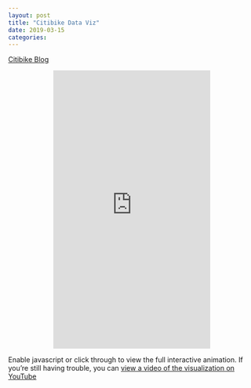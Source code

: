 ```yaml
---
layout: post
title: "Citibike Data Viz"
date: 2019-03-15
categories:
---
```


[Citibike Blog](https://toddwschneider.com/posts/a-tale-of-twenty-two-million-citi-bikes-analyzing-the-nyc-bike-share-system/)

<div class="citibike-torque-wrapper" style="display: none">
  <h2 class="citibike-torque-header">
    <div class="citibike-torque-time"></div>
    <div class="citibike-torque-count"></div>
  </h2>
  <div class="citibike-torque-controls">
    <div class="citibike-torque-pause"></div>
    <div class="citibike-torque-slider"></div>
  </div>
  <div id="citibike-torque" style="height: 720px"></div>
</div>

<p class="citibike-youtube-player" style="text-align: center">
  <iframe width="320" height="568" src="https://www.youtube.com/embed/nZx8QLXk3Ls" frameborder="0" allowfullscreen=""></iframe>
</p>

<p class="citibike-mobile-message" style="display: none;" />

<noscript>
  <p>
    Enable javascript or click through to view the full interactive animation. If you&#8217;re still having trouble, you can <a href="https://www.youtube.com/watch?v=nZx8QLXk3Ls" target="_blank">view a video of the visualization on YouTube</a>
  </p>
</noscript>





<style>
/* required styles */

.leaflet-map-pane,
.leaflet-tile,
.leaflet-marker-icon,
.leaflet-marker-shadow,
.leaflet-tile-pane,
.leaflet-tile-container,
.leaflet-overlay-pane,
.leaflet-shadow-pane,
.leaflet-marker-pane,
.leaflet-popup-pane,
.leaflet-overlay-pane svg,
.leaflet-zoom-box,
.leaflet-image-layer,
.leaflet-layer {
	position: absolute;
	left: 0;
	top: 0;
	}
.leaflet-container {
	overflow: hidden;
	-ms-touch-action: none;
	touch-action: none;
	}
.leaflet-tile,
.leaflet-marker-icon,
.leaflet-marker-shadow {
	-webkit-user-select: none;
	   -moz-user-select: none;
	        user-select: none;
	-webkit-user-drag: none;
	}
.leaflet-marker-icon,
.leaflet-marker-shadow {
	display: block;
	}
/* map is broken in FF if you have max-width: 100% on tiles */
.leaflet-container img {
	max-width: none !important;
	}
/* stupid Android 2 doesn't understand "max-width: none" properly */
.leaflet-container img.leaflet-image-layer {
	max-width: 15000px !important;
	}
.leaflet-tile {
	filter: inherit;
	visibility: hidden;
	}
.leaflet-tile-loaded {
	visibility: inherit;
	}
.leaflet-zoom-box {
	width: 0;
	height: 0;
	}
/* workaround for https://bugzilla.mozilla.org/show_bug.cgi?id=888319 */
.leaflet-overlay-pane svg {
	-moz-user-select: none;
	}

.leaflet-tile-pane    { z-index: 2; }
.leaflet-objects-pane { z-index: 3; }
.leaflet-overlay-pane { z-index: 4; }
.leaflet-shadow-pane  { z-index: 5; }
.leaflet-marker-pane  { z-index: 6; }
.leaflet-popup-pane   { z-index: 7; }

.leaflet-vml-shape {
	width: 1px;
	height: 1px;
	}
.lvml {
	behavior: url(#default#VML);
	display: inline-block;
	position: absolute;
	}


/* control positioning */

.leaflet-control {
	position: relative;
	z-index: 7;
	pointer-events: auto;
	}
.leaflet-top,
.leaflet-bottom {
	position: absolute;
	z-index: 1000;
	pointer-events: none;
	}
.leaflet-top {
	top: 0;
	}
.leaflet-right {
	right: 0;
	}
.leaflet-bottom {
	bottom: 0;
	}
.leaflet-left {
	left: 0;
	}
.leaflet-control {
	float: left;
	clear: both;
	}
.leaflet-right .leaflet-control {
	float: right;
	}
.leaflet-top .leaflet-control {
	margin-top: 10px;
	}
.leaflet-bottom .leaflet-control {
	margin-bottom: 10px;
	}
.leaflet-left .leaflet-control {
	margin-left: 10px;
	}
.leaflet-right .leaflet-control {
	margin-right: 10px;
	}


/* zoom and fade animations */

.leaflet-fade-anim .leaflet-tile,
.leaflet-fade-anim .leaflet-popup {
	opacity: 0;
	-webkit-transition: opacity 0.2s linear;
	   -moz-transition: opacity 0.2s linear;
	     -o-transition: opacity 0.2s linear;
	        transition: opacity 0.2s linear;
	}
.leaflet-fade-anim .leaflet-tile-loaded,
.leaflet-fade-anim .leaflet-map-pane .leaflet-popup {
	opacity: 1;
	}

.leaflet-zoom-anim .leaflet-zoom-animated {
	-webkit-transition: -webkit-transform 0.25s cubic-bezier(0,0,0.25,1);
	   -moz-transition:    -moz-transform 0.25s cubic-bezier(0,0,0.25,1);
	     -o-transition:      -o-transform 0.25s cubic-bezier(0,0,0.25,1);
	        transition:         transform 0.25s cubic-bezier(0,0,0.25,1);
	}
.leaflet-zoom-anim .leaflet-tile,
.leaflet-pan-anim .leaflet-tile,
.leaflet-touching .leaflet-zoom-animated {
	-webkit-transition: none;
	   -moz-transition: none;
	     -o-transition: none;
	        transition: none;
	}

.leaflet-zoom-anim .leaflet-zoom-hide {
	visibility: hidden;
	}


/* cursors */

.leaflet-clickable {
	cursor: pointer;
	}
.leaflet-container {
	cursor: -webkit-grab;
	cursor:    -moz-grab;
	}
.leaflet-popup-pane,
.leaflet-control {
	cursor: auto;
	}
.leaflet-dragging .leaflet-container,
.leaflet-dragging .leaflet-clickable {
	cursor: move;
	cursor: -webkit-grabbing;
	cursor:    -moz-grabbing;
	}


/* visual tweaks */

.leaflet-container {
	background: #ddd;
	outline: 0;
	}
.leaflet-container a {
	color: #0078A8;
	}
.leaflet-container a.leaflet-active {
	outline: 2px solid orange;
	}
.leaflet-zoom-box {
	border: 2px dotted #38f;
	background: rgba(255,255,255,0.5);
	}


/* general typography */
.leaflet-container {
	font: 12px/1.5 "Helvetica Neue", Arial, Helvetica, sans-serif;
	}


/* general toolbar styles */

.leaflet-bar {
	box-shadow: 0 1px 5px rgba(0,0,0,0.65);
	border-radius: 4px;
	}
.leaflet-bar a,
.leaflet-bar a:hover {
	background-color: #fff;
	border-bottom: 1px solid #ccc;
	width: 26px;
	height: 26px;
	line-height: 26px;
	display: block;
	text-align: center;
	text-decoration: none;
	color: black;
	}
.leaflet-bar a,
.leaflet-control-layers-toggle {
	background-position: 50% 50%;
	background-repeat: no-repeat;
	display: block;
	}
.leaflet-bar a:hover {
	background-color: #f4f4f4;
	}
.leaflet-bar a:first-child {
	border-top-left-radius: 4px;
	border-top-right-radius: 4px;
	}
.leaflet-bar a:last-child {
	border-bottom-left-radius: 4px;
	border-bottom-right-radius: 4px;
	border-bottom: none;
	}
.leaflet-bar a.leaflet-disabled {
	cursor: default;
	background-color: #f4f4f4;
	color: #bbb;
	}

.leaflet-touch .leaflet-bar a {
	width: 30px;
	height: 30px;
	line-height: 30px;
	}


/* zoom control */

.leaflet-control-zoom-in,
.leaflet-control-zoom-out {
	font: bold 18px 'Lucida Console', Monaco, monospace;
	text-indent: 1px;
	}
.leaflet-control-zoom-out {
	font-size: 20px;
	}

.leaflet-touch .leaflet-control-zoom-in {
	font-size: 22px;
	}
.leaflet-touch .leaflet-control-zoom-out {
	font-size: 24px;
	}


/* layers control */

.leaflet-control-layers {
	box-shadow: 0 1px 5px rgba(0,0,0,0.4);
	background: #fff;
	border-radius: 5px;
	}
.leaflet-control-layers-toggle {
	background-image: url(images/layers.png);
	width: 36px;
	height: 36px;
	}
.leaflet-retina .leaflet-control-layers-toggle {
	background-image: url(images/layers-2x.png);
	background-size: 26px 26px;
	}
.leaflet-touch .leaflet-control-layers-toggle {
	width: 44px;
	height: 44px;
	}
.leaflet-control-layers .leaflet-control-layers-list,
.leaflet-control-layers-expanded .leaflet-control-layers-toggle {
	display: none;
	}
.leaflet-control-layers-expanded .leaflet-control-layers-list {
	display: block;
	position: relative;
	}
.leaflet-control-layers-expanded {
	padding: 6px 10px 6px 6px;
	color: #333;
	background: #fff;
	}
.leaflet-control-layers-selector {
	margin-top: 2px;
	position: relative;
	top: 1px;
	}
.leaflet-control-layers label {
	display: block;
	}
.leaflet-control-layers-separator {
	height: 0;
	border-top: 1px solid #ddd;
	margin: 5px -10px 5px -6px;
	}


/* attribution and scale controls */

.leaflet-container .leaflet-control-attribution {
	background: #fff;
	background: rgba(255, 255, 255, 0.7);
	margin: 0;
	}
.leaflet-control-attribution,
.leaflet-control-scale-line {
	padding: 0 5px;
	color: #333;
	}
.leaflet-control-attribution a {
	text-decoration: none;
	}
.leaflet-control-attribution a:hover {
	text-decoration: underline;
	}
.leaflet-container .leaflet-control-attribution,
.leaflet-container .leaflet-control-scale {
	font-size: 11px;
	}
.leaflet-left .leaflet-control-scale {
	margin-left: 5px;
	}
.leaflet-bottom .leaflet-control-scale {
	margin-bottom: 5px;
	}
.leaflet-control-scale-line {
	border: 2px solid #777;
	border-top: none;
	line-height: 1.1;
	padding: 2px 5px 1px;
	font-size: 11px;
	white-space: nowrap;
	overflow: hidden;
	-moz-box-sizing: content-box;
	     box-sizing: content-box;

	background: #fff;
	background: rgba(255, 255, 255, 0.5);
	}
.leaflet-control-scale-line:not(:first-child) {
	border-top: 2px solid #777;
	border-bottom: none;
	margin-top: -2px;
	}
.leaflet-control-scale-line:not(:first-child):not(:last-child) {
	border-bottom: 2px solid #777;
	}

.leaflet-touch .leaflet-control-attribution,
.leaflet-touch .leaflet-control-layers,
.leaflet-touch .leaflet-bar {
	box-shadow: none;
	}
.leaflet-touch .leaflet-control-layers,
.leaflet-touch .leaflet-bar {
	border: 2px solid rgba(0,0,0,0.2);
	background-clip: padding-box;
	}


/* popup */

.leaflet-popup {
	position: absolute;
	text-align: center;
	}
.leaflet-popup-content-wrapper {
	padding: 1px;
	text-align: left;
	border-radius: 12px;
	}
.leaflet-popup-content {
	margin: 13px 19px;
	line-height: 1.4;
	}
.leaflet-popup-content p {
	margin: 18px 0;
	}
.leaflet-popup-tip-container {
	margin: 0 auto;
	width: 40px;
	height: 20px;
	position: relative;
	overflow: hidden;
	}
.leaflet-popup-tip {
	width: 17px;
	height: 17px;
	padding: 1px;

	margin: -10px auto 0;

	-webkit-transform: rotate(45deg);
	   -moz-transform: rotate(45deg);
	    -ms-transform: rotate(45deg);
	     -o-transform: rotate(45deg);
	        transform: rotate(45deg);
	}
.leaflet-popup-content-wrapper,
.leaflet-popup-tip {
	background: white;

	box-shadow: 0 3px 14px rgba(0,0,0,0.4);
	}
.leaflet-container a.leaflet-popup-close-button {
	position: absolute;
	top: 0;
	right: 0;
	padding: 4px 4px 0 0;
	text-align: center;
	width: 18px;
	height: 14px;
	font: 16px/14px Tahoma, Verdana, sans-serif;
	color: #c3c3c3;
	text-decoration: none;
	font-weight: bold;
	background: transparent;
	}
.leaflet-container a.leaflet-popup-close-button:hover {
	color: #999;
	}
.leaflet-popup-scrolled {
	overflow: auto;
	border-bottom: 1px solid #ddd;
	border-top: 1px solid #ddd;
	}

.leaflet-oldie .leaflet-popup-content-wrapper {
	zoom: 1;
	}
.leaflet-oldie .leaflet-popup-tip {
	width: 24px;
	margin: 0 auto;

	-ms-filter: "progid:DXImageTransform.Microsoft.Matrix(M11=0.70710678, M12=0.70710678, M21=-0.70710678, M22=0.70710678)";
	filter: progid:DXImageTransform.Microsoft.Matrix(M11=0.70710678, M12=0.70710678, M21=-0.70710678, M22=0.70710678);
	}
.leaflet-oldie .leaflet-popup-tip-container {
	margin-top: -1px;
	}

.leaflet-oldie .leaflet-control-zoom,
.leaflet-oldie .leaflet-control-layers,
.leaflet-oldie .leaflet-popup-content-wrapper,
.leaflet-oldie .leaflet-popup-tip {
	border: 1px solid #999;
	}


/* div icon */

.leaflet-div-icon {
	background: #fff;
	border: 1px solid #666;
	}

/*! jQuery UI - v1.11.4 - 2016-01-01
* http://jqueryui.com
* Includes: core.css, slider.css, theme.css
* To view and modify this theme, visit http://jqueryui.com/themeroller/?ffDefault=Arial%2CHelvetica%2Csans-serif&fsDefault=1em&fwDefault=normal&cornerRadius=3px&bgColorHeader=e9e9e9&bgTextureHeader=flat&borderColorHeader=dddddd&fcHeader=333333&iconColorHeader=444444&bgColorContent=ffffff&bgTextureContent=flat&borderColorContent=dddddd&fcContent=333333&iconColorContent=444444&bgColorDefault=f6f6f6&bgTextureDefault=flat&borderColorDefault=c5c5c5&fcDefault=454545&iconColorDefault=777777&bgColorHover=ededed&bgTextureHover=flat&borderColorHover=cccccc&fcHover=2b2b2b&iconColorHover=555555&bgColorActive=007fff&bgTextureActive=flat&borderColorActive=003eff&fcActive=ffffff&iconColorActive=ffffff&bgColorHighlight=fffa90&bgTextureHighlight=flat&borderColorHighlight=dad55e&fcHighlight=777620&iconColorHighlight=777620&bgColorError=fddfdf&bgTextureError=flat&borderColorError=f1a899&fcError=5f3f3f&iconColorError=cc0000&bgColorOverlay=aaaaaa&bgTextureOverlay=flat&bgImgOpacityOverlay=0&opacityOverlay=30&bgColorShadow=666666&bgTextureShadow=flat&bgImgOpacityShadow=0&opacityShadow=30&thicknessShadow=5px&offsetTopShadow=0px&offsetLeftShadow=0px&cornerRadiusShadow=8px
* Copyright jQuery Foundation and other contributors; Licensed MIT */

.ui-helper-hidden{display:none}.ui-helper-hidden-accessible{border:0;clip:rect(0 0 0 0);height:1px;margin:-1px;overflow:hidden;padding:0;position:absolute;width:1px}.ui-helper-reset{margin:0;padding:0;border:0;outline:0;line-height:1.3;text-decoration:none;font-size:100%;list-style:none}.ui-helper-clearfix:before,.ui-helper-clearfix:after{content:"";display:table;border-collapse:collapse}.ui-helper-clearfix:after{clear:both}.ui-helper-clearfix{min-height:0}.ui-helper-zfix{width:100%;height:100%;top:0;left:0;position:absolute;opacity:0;filter:Alpha(Opacity=0)}.ui-front{z-index:100}.ui-state-disabled{cursor:default!important}.ui-icon{display:block;text-indent:-99999px;overflow:hidden;background-repeat:no-repeat}.ui-widget-overlay{position:fixed;top:0;left:0;width:100%;height:100%}.ui-slider{position:relative;text-align:left}.ui-slider .ui-slider-handle{position:absolute;z-index:2;width:1.2em;height:1.2em;cursor:default;-ms-touch-action:none;touch-action:none}.ui-slider .ui-slider-range{position:absolute;z-index:1;font-size:.7em;display:block;border:0;background-position:0 0}.ui-slider.ui-state-disabled .ui-slider-handle,.ui-slider.ui-state-disabled .ui-slider-range{filter:inherit}.ui-slider-horizontal{height:.8em}.ui-slider-horizontal .ui-slider-handle{top:-.3em;margin-left:-.6em}.ui-slider-horizontal .ui-slider-range{top:0;height:100%}.ui-slider-horizontal .ui-slider-range-min{left:0}.ui-slider-horizontal .ui-slider-range-max{right:0}.ui-slider-vertical{width:.8em;height:100px}.ui-slider-vertical .ui-slider-handle{left:-.3em;margin-left:0;margin-bottom:-.6em}.ui-slider-vertical .ui-slider-range{left:0;width:100%}.ui-slider-vertical .ui-slider-range-min{bottom:0}.ui-slider-vertical .ui-slider-range-max{top:0}.ui-widget{font-family:Arial,Helvetica,sans-serif;font-size:1em}.ui-widget .ui-widget{font-size:1em}.ui-widget input,.ui-widget select,.ui-widget textarea,.ui-widget button{font-family:Arial,Helvetica,sans-serif;font-size:1em}.ui-widget-content{border:1px solid #ddd;background:#fff;color:#333}.ui-widget-content a{color:#333}.ui-widget-header{border:1px solid #ddd;background:#e9e9e9;color:#333;font-weight:bold}.ui-widget-header a{color:#333}.ui-state-default,.ui-widget-content .ui-state-default,.ui-widget-header .ui-state-default{border:1px solid #c5c5c5;background:#f6f6f6;font-weight:normal;color:#454545}.ui-state-default a,.ui-state-default a:link,.ui-state-default a:visited{color:#454545;text-decoration:none}.ui-state-hover,.ui-widget-content .ui-state-hover,.ui-widget-header .ui-state-hover,.ui-state-focus,.ui-widget-content .ui-state-focus,.ui-widget-header .ui-state-focus{border:1px solid #ccc;background:#ededed;font-weight:normal;color:#2b2b2b}.ui-state-hover a,.ui-state-hover a:hover,.ui-state-hover a:link,.ui-state-hover a:visited,.ui-state-focus a,.ui-state-focus a:hover,.ui-state-focus a:link,.ui-state-focus a:visited{color:#2b2b2b;text-decoration:none}.ui-state-active,.ui-widget-content .ui-state-active,.ui-widget-header .ui-state-active{border:1px solid #003eff;background:#007fff;font-weight:normal;color:#fff}.ui-state-active a,.ui-state-active a:link,.ui-state-active a:visited{color:#fff;text-decoration:none}.ui-state-highlight,.ui-widget-content .ui-state-highlight,.ui-widget-header .ui-state-highlight{border:1px solid #dad55e;background:#fffa90;color:#777620}.ui-state-highlight a,.ui-widget-content .ui-state-highlight a,.ui-widget-header .ui-state-highlight a{color:#777620}.ui-state-error,.ui-widget-content .ui-state-error,.ui-widget-header .ui-state-error{border:1px solid #f1a899;background:#fddfdf;color:#5f3f3f}.ui-state-error a,.ui-widget-content .ui-state-error a,.ui-widget-header .ui-state-error a{color:#5f3f3f}.ui-state-error-text,.ui-widget-content .ui-state-error-text,.ui-widget-header .ui-state-error-text{color:#5f3f3f}.ui-priority-primary,.ui-widget-content .ui-priority-primary,.ui-widget-header .ui-priority-primary{font-weight:bold}.ui-priority-secondary,.ui-widget-content .ui-priority-secondary,.ui-widget-header .ui-priority-secondary{opacity:.7;filter:Alpha(Opacity=70);font-weight:normal}.ui-state-disabled,.ui-widget-content .ui-state-disabled,.ui-widget-header .ui-state-disabled{opacity:.35;filter:Alpha(Opacity=35);background-image:none}.ui-state-disabled .ui-icon{filter:Alpha(Opacity=35)}.ui-icon{width:16px;height:16px}.ui-icon,.ui-widget-content .ui-icon{background-image:url("images/ui-icons_444444_256x240.png")}.ui-widget-header .ui-icon{background-image:url("images/ui-icons_444444_256x240.png")}.ui-state-default .ui-icon{background-image:url("images/ui-icons_777777_256x240.png")}.ui-state-hover .ui-icon,.ui-state-focus .ui-icon{background-image:url("images/ui-icons_555555_256x240.png")}.ui-state-active .ui-icon{background-image:url("images/ui-icons_ffffff_256x240.png")}.ui-state-highlight .ui-icon{background-image:url("images/ui-icons_777620_256x240.png")}.ui-state-error .ui-icon,.ui-state-error-text .ui-icon{background-image:url("images/ui-icons_cc0000_256x240.png")}.ui-icon-blank{background-position:16px 16px}.ui-icon-carat-1-n{background-position:0 0}.ui-icon-carat-1-ne{background-position:-16px 0}.ui-icon-carat-1-e{background-position:-32px 0}.ui-icon-carat-1-se{background-position:-48px 0}.ui-icon-carat-1-s{background-position:-64px 0}.ui-icon-carat-1-sw{background-position:-80px 0}.ui-icon-carat-1-w{background-position:-96px 0}.ui-icon-carat-1-nw{background-position:-112px 0}.ui-icon-carat-2-n-s{background-position:-128px 0}.ui-icon-carat-2-e-w{background-position:-144px 0}.ui-icon-triangle-1-n{background-position:0 -16px}.ui-icon-triangle-1-ne{background-position:-16px -16px}.ui-icon-triangle-1-e{background-position:-32px -16px}.ui-icon-triangle-1-se{background-position:-48px -16px}.ui-icon-triangle-1-s{background-position:-64px -16px}.ui-icon-triangle-1-sw{background-position:-80px -16px}.ui-icon-triangle-1-w{background-position:-96px -16px}.ui-icon-triangle-1-nw{background-position:-112px -16px}.ui-icon-triangle-2-n-s{background-position:-128px -16px}.ui-icon-triangle-2-e-w{background-position:-144px -16px}.ui-icon-arrow-1-n{background-position:0 -32px}.ui-icon-arrow-1-ne{background-position:-16px -32px}.ui-icon-arrow-1-e{background-position:-32px -32px}.ui-icon-arrow-1-se{background-position:-48px -32px}.ui-icon-arrow-1-s{background-position:-64px -32px}.ui-icon-arrow-1-sw{background-position:-80px -32px}.ui-icon-arrow-1-w{background-position:-96px -32px}.ui-icon-arrow-1-nw{background-position:-112px -32px}.ui-icon-arrow-2-n-s{background-position:-128px -32px}.ui-icon-arrow-2-ne-sw{background-position:-144px -32px}.ui-icon-arrow-2-e-w{background-position:-160px -32px}.ui-icon-arrow-2-se-nw{background-position:-176px -32px}.ui-icon-arrowstop-1-n{background-position:-192px -32px}.ui-icon-arrowstop-1-e{background-position:-208px -32px}.ui-icon-arrowstop-1-s{background-position:-224px -32px}.ui-icon-arrowstop-1-w{background-position:-240px -32px}.ui-icon-arrowthick-1-n{background-position:0 -48px}.ui-icon-arrowthick-1-ne{background-position:-16px -48px}.ui-icon-arrowthick-1-e{background-position:-32px -48px}.ui-icon-arrowthick-1-se{background-position:-48px -48px}.ui-icon-arrowthick-1-s{background-position:-64px -48px}.ui-icon-arrowthick-1-sw{background-position:-80px -48px}.ui-icon-arrowthick-1-w{background-position:-96px -48px}.ui-icon-arrowthick-1-nw{background-position:-112px -48px}.ui-icon-arrowthick-2-n-s{background-position:-128px -48px}.ui-icon-arrowthick-2-ne-sw{background-position:-144px -48px}.ui-icon-arrowthick-2-e-w{background-position:-160px -48px}.ui-icon-arrowthick-2-se-nw{background-position:-176px -48px}.ui-icon-arrowthickstop-1-n{background-position:-192px -48px}.ui-icon-arrowthickstop-1-e{background-position:-208px -48px}.ui-icon-arrowthickstop-1-s{background-position:-224px -48px}.ui-icon-arrowthickstop-1-w{background-position:-240px -48px}.ui-icon-arrowreturnthick-1-w{background-position:0 -64px}.ui-icon-arrowreturnthick-1-n{background-position:-16px -64px}.ui-icon-arrowreturnthick-1-e{background-position:-32px -64px}.ui-icon-arrowreturnthick-1-s{background-position:-48px -64px}.ui-icon-arrowreturn-1-w{background-position:-64px -64px}.ui-icon-arrowreturn-1-n{background-position:-80px -64px}.ui-icon-arrowreturn-1-e{background-position:-96px -64px}.ui-icon-arrowreturn-1-s{background-position:-112px -64px}.ui-icon-arrowrefresh-1-w{background-position:-128px -64px}.ui-icon-arrowrefresh-1-n{background-position:-144px -64px}.ui-icon-arrowrefresh-1-e{background-position:-160px -64px}.ui-icon-arrowrefresh-1-s{background-position:-176px -64px}.ui-icon-arrow-4{background-position:0 -80px}.ui-icon-arrow-4-diag{background-position:-16px -80px}.ui-icon-extlink{background-position:-32px -80px}.ui-icon-newwin{background-position:-48px -80px}.ui-icon-refresh{background-position:-64px -80px}.ui-icon-shuffle{background-position:-80px -80px}.ui-icon-transfer-e-w{background-position:-96px -80px}.ui-icon-transferthick-e-w{background-position:-112px -80px}.ui-icon-folder-collapsed{background-position:0 -96px}.ui-icon-folder-open{background-position:-16px -96px}.ui-icon-document{background-position:-32px -96px}.ui-icon-document-b{background-position:-48px -96px}.ui-icon-note{background-position:-64px -96px}.ui-icon-mail-closed{background-position:-80px -96px}.ui-icon-mail-open{background-position:-96px -96px}.ui-icon-suitcase{background-position:-112px -96px}.ui-icon-comment{background-position:-128px -96px}.ui-icon-person{background-position:-144px -96px}.ui-icon-print{background-position:-160px -96px}.ui-icon-trash{background-position:-176px -96px}.ui-icon-locked{background-position:-192px -96px}.ui-icon-unlocked{background-position:-208px -96px}.ui-icon-bookmark{background-position:-224px -96px}.ui-icon-tag{background-position:-240px -96px}.ui-icon-home{background-position:0 -112px}.ui-icon-flag{background-position:-16px -112px}.ui-icon-calendar{background-position:-32px -112px}.ui-icon-cart{background-position:-48px -112px}.ui-icon-pencil{background-position:-64px -112px}.ui-icon-clock{background-position:-80px -112px}.ui-icon-disk{background-position:-96px -112px}.ui-icon-calculator{background-position:-112px -112px}.ui-icon-zoomin{background-position:-128px -112px}.ui-icon-zoomout{background-position:-144px -112px}.ui-icon-search{background-position:-160px -112px}.ui-icon-wrench{background-position:-176px -112px}.ui-icon-gear{background-position:-192px -112px}.ui-icon-heart{background-position:-208px -112px}.ui-icon-star{background-position:-224px -112px}.ui-icon-link{background-position:-240px -112px}.ui-icon-cancel{background-position:0 -128px}.ui-icon-plus{background-position:-16px -128px}.ui-icon-plusthick{background-position:-32px -128px}.ui-icon-minus{background-position:-48px -128px}.ui-icon-minusthick{background-position:-64px -128px}.ui-icon-close{background-position:-80px -128px}.ui-icon-closethick{background-position:-96px -128px}.ui-icon-key{background-position:-112px -128px}.ui-icon-lightbulb{background-position:-128px -128px}.ui-icon-scissors{background-position:-144px -128px}.ui-icon-clipboard{background-position:-160px -128px}.ui-icon-copy{background-position:-176px -128px}.ui-icon-contact{background-position:-192px -128px}.ui-icon-image{background-position:-208px -128px}.ui-icon-video{background-position:-224px -128px}.ui-icon-script{background-position:-240px -128px}.ui-icon-alert{background-position:0 -144px}.ui-icon-info{background-position:-16px -144px}.ui-icon-notice{background-position:-32px -144px}.ui-icon-help{background-position:-48px -144px}.ui-icon-check{background-position:-64px -144px}.ui-icon-bullet{background-position:-80px -144px}.ui-icon-radio-on{background-position:-96px -144px}.ui-icon-radio-off{background-position:-112px -144px}.ui-icon-pin-w{background-position:-128px -144px}.ui-icon-pin-s{background-position:-144px -144px}.ui-icon-play{background-position:0 -160px}.ui-icon-pause{background-position:-16px -160px}.ui-icon-seek-next{background-position:-32px -160px}.ui-icon-seek-prev{background-position:-48px -160px}.ui-icon-seek-end{background-position:-64px -160px}.ui-icon-seek-start{background-position:-80px -160px}.ui-icon-seek-first{background-position:-80px -160px}.ui-icon-stop{background-position:-96px -160px}.ui-icon-eject{background-position:-112px -160px}.ui-icon-volume-off{background-position:-128px -160px}.ui-icon-volume-on{background-position:-144px -160px}.ui-icon-power{background-position:0 -176px}.ui-icon-signal-diag{background-position:-16px -176px}.ui-icon-signal{background-position:-32px -176px}.ui-icon-battery-0{background-position:-48px -176px}.ui-icon-battery-1{background-position:-64px -176px}.ui-icon-battery-2{background-position:-80px -176px}.ui-icon-battery-3{background-position:-96px -176px}.ui-icon-circle-plus{background-position:0 -192px}.ui-icon-circle-minus{background-position:-16px -192px}.ui-icon-circle-close{background-position:-32px -192px}.ui-icon-circle-triangle-e{background-position:-48px -192px}.ui-icon-circle-triangle-s{background-position:-64px -192px}.ui-icon-circle-triangle-w{background-position:-80px -192px}.ui-icon-circle-triangle-n{background-position:-96px -192px}.ui-icon-circle-arrow-e{background-position:-112px -192px}.ui-icon-circle-arrow-s{background-position:-128px -192px}.ui-icon-circle-arrow-w{background-position:-144px -192px}.ui-icon-circle-arrow-n{background-position:-160px -192px}.ui-icon-circle-zoomin{background-position:-176px -192px}.ui-icon-circle-zoomout{background-position:-192px -192px}.ui-icon-circle-check{background-position:-208px -192px}.ui-icon-circlesmall-plus{background-position:0 -208px}.ui-icon-circlesmall-minus{background-position:-16px -208px}.ui-icon-circlesmall-close{background-position:-32px -208px}.ui-icon-squaresmall-plus{background-position:-48px -208px}.ui-icon-squaresmall-minus{background-position:-64px -208px}.ui-icon-squaresmall-close{background-position:-80px -208px}.ui-icon-grip-dotted-vertical{background-position:0 -224px}.ui-icon-grip-dotted-horizontal{background-position:-16px -224px}.ui-icon-grip-solid-vertical{background-position:-32px -224px}.ui-icon-grip-solid-horizontal{background-position:-48px -224px}.ui-icon-gripsmall-diagonal-se{background-position:-64px -224px}.ui-icon-grip-diagonal-se{background-position:-80px -224px}.ui-corner-all,.ui-corner-top,.ui-corner-left,.ui-corner-tl{border-top-left-radius:3px}.ui-corner-all,.ui-corner-top,.ui-corner-right,.ui-corner-tr{border-top-right-radius:3px}.ui-corner-all,.ui-corner-bottom,.ui-corner-left,.ui-corner-bl{border-bottom-left-radius:3px}.ui-corner-all,.ui-corner-bottom,.ui-corner-right,.ui-corner-br{border-bottom-right-radius:3px}.ui-widget-overlay{background:#aaa;opacity:.3;filter:Alpha(Opacity=30)}.ui-widget-shadow{margin:0 0 0 0;padding:5px;background:#666;opacity:.3;filter:Alpha(Opacity=30);border-radius:8px}

</style>
